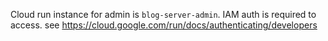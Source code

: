 
Cloud run instance for admin is `blog-server-admin`.
IAM auth is required to access. see https://cloud.google.com/run/docs/authenticating/developers

